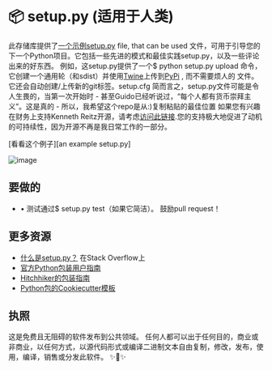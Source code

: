 📦 setup.py (适用于人类)
=======================

此存储库提供了[一个示例setup.py] file, that can be used
文件，可用于引导您的下一个Python项目。它包括一些先进的模式和最佳实践setup.py，以及一些评论出来的好东西。
例如，这setup.py提供了一个$ python setup.py upload 命令，它创建一个通用轮（和sdist）并使用[Twine]上传到[PyPi] , 而不需要烦人的 文件。它还会自动创建/上传新的git标签。setup.cfg
简而言之，setup.py文件可能是令人生畏的，当第一次开始时 - 甚至Guido已经听说过，“每个人都有货币崇拜主义”。这是真的 - 所以，我希望这个repo是从:)复制粘贴的最佳位置
如果您有兴趣在财务上支持Kenneth Reitz开源，请考虑[访问此链接](https://cash.me/$KennethReitz).您的支持极大地促进了动机的可持续性，因为开源不再是我日常工作的一部分。

[看看这个例子][an example setup.py]

![image]

要做的
-----

-   •	测试通过$ setup.py test（如果它简洁）。
鼓励pull request！


更多资源
--------------

-   [什么是setup.py？] 在Stack Overflow上
-   [官方Python包装用户指南](https://packaging.python.org)
-   [Hitchhiker的包装指南]
-   [Python包的Cookiecutter模板]

执照
-------

这是免费且无阻碍的软件发布到公共领域。
任何人都可以出于任何目的，商业或非商业，以任何方式，以源代码形式或编译二进制文本自由复制，修改，发布，使用，编译，销售或分发此软件。
✨🍰✨


  [一个示例setup.py]: https://github.com/kennethreitz/setup.py/blob/master/setup.py
  [PyPi]: https://docs.python.org/3/distutils/packageindex.html
  [Twine]: https://pypi.python.org/pypi/twine
  [image]: https://farm1.staticflickr.com/628/33173824932_58add34581_k_d.jpg
  [什么是setup.py？]: https://stackoverflow.com/questions/1471994/what-is-setup-py
  [Hitchhiker的包装指南]: https://the-hitchhikers-guide-to-packaging.readthedocs.io/en/latest/creation.html
  [Python包的Cookiecutter模板]: https://github.com/audreyr/cookiecutter-pypackage
